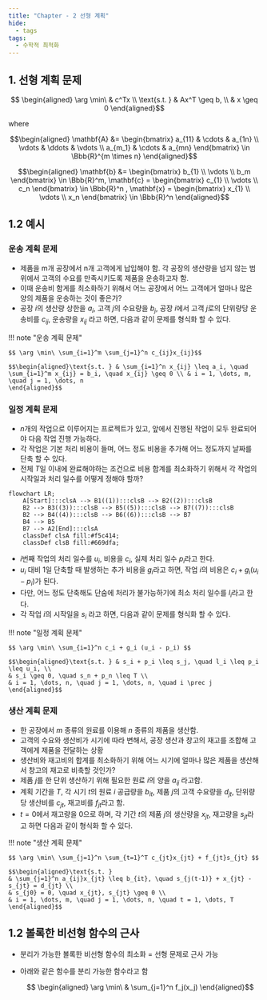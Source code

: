 ```yaml
---
title: "Chapter - 2 선형 계획"
hide:
  - tags
tags:
  - 수학적 최적화
---
```


## 1. 선형 계획 문제

$$ \begin{aligned} \arg \min\  & c^Tx \\ \text{s.t. } & Ax^T \geq b, \\ & x \geq 0  \end{aligned}$$

where

$$\begin{aligned} \mathbf{A} &= \begin{bmatrix} a_{11} & \cdots & a_{1n} \\ \vdots & \ddots & \vdots \\ a_{m_1} & \cdots & a_{mn} \end{bmatrix} \in \Bbb{R}^{m \times n} \end{aligned}$$

$$\begin{aligned}
\mathbf{b} &= \begin{bmatrix} b_{1} \\ \vdots \\ b_m \end{bmatrix} \in \Bbb{R}^m, \mathbf{c} = \begin{bmatrix} c_{1} \\ \vdots \\ c_n \end{bmatrix} \in \Bbb{R}^n , \mathbf{x} = \begin{bmatrix} x_{1} \\ \vdots \\ x_n \end{bmatrix} \in \Bbb{R}^n
\end{aligned}$$

## 1.2 예시

### 운송 계획 문제

* 제품을 m개 공장에서 n개 고객에게 납입해야 함. 각 공장의 생산량을 넘지 않는 범위에서 고객의 수요를 만족시키도록 제품을 운송하고자 함.
* 이때 운송비 함게를 최소화하기 위해서 어느 공장에서 어느 고객에거 얼마나 많은 양의 제품을 운송하는 것이 좋은가?
* 공장 $i$의 생산량 상한을 $a_i$, 고객 $j$의 수요량을 $b_j$, 공장 $i$에서 고객 $j$로의 단위량당 운송비를 $c_{ij}$, 운송량을 $x_{ij}$ 라고 하면, 다음과 같이 문제를 형식화 할 수 있다.

!!! note "운송 계획 문제"

    $$ \arg \min\ \sum_{i=1}^m \sum_{j=1}^n c_{ij}x_{ij}$$

    $$\begin{aligned}\text{s.t. } & \sum_{i=1}^n x_{ij} \leq a_i, \quad \sum_{i=1}^m x_{ij} = b_i, \quad x_{ij} \geq 0 \\ & i = 1, \dots, m, \quad j = 1, \dots, n
    \end{aligned}$$

### 일정 계획 문제

* $n$개의 작업으로 이루어지는 프로젝트가 있고, 앞에서 진행된 작업이 모두 완료되어야 다음 작업 진행 가능하다. 
* 각 작업은 기본 처리 비용이 들며, 어느 정도 비용을 추가해 어느 정도까지 날짜를 단축 할 수 있다. 
* 전체 $T$일 이내에 완료해야하는 조건으로 비용 합계를 최소화하기 위해서 각 작업의 시작일과 처리 일수를 어떻게 정해야 할까?

``` mermaid
flowchart LR;
    A[Start]:::clsA --> B1((1)):::clsB --> B2((2)):::clsB
    B2 --> B3((3)):::clsB --> B5((5)):::clsB --> B7((7)):::clsB
    B2 --> B4((4)):::clsB --> B6((6)):::clsB --> B7
    B4 --> B5
    B7 --> A2[End]:::clsA
    classDef clsA fill:#f5c414;
    classDef clsB fill:#669dfa;
```

* $i$번째 작업의 처리 일수를 $u_i$, 비용을 $c_i$, 실제 처리 일수 $p_i$라고 한다. 
* $u_i$ 대비 1일 단축할 때 발생하는 추가 비용을 $g_i$라고 하면, 작업 $i$의 비용은 $c_i + g_i(u_i - p_i)$가 된다.
* 다만, 어느 정도 단축해도 단숨에 처리가 불가능하기에 최소 처리 일수를 $l_i$라고 한다.
* 각 작업 $i$의 시작일을 $s_i$ 라고 하면, 다음과 같이 문제를 형식화 할 수 있다.

!!! note "일정 계획 문제"

    $$ \arg \min\ \sum_{i=1}^n c_i + g_i (u_i - p_i) $$

    $$\begin{aligned}\text{s.t. } & s_i + p_i \leq s_j, \quad l_i \leq p_i \leq u_i, \\
    & s_i \geq 0, \quad s_n + p_n \leq T \\
    & i = 1, \dots, n, \quad j = 1, \dots, n, \quad i \prec j
    \end{aligned}$$

### 생산 계획 문제

* 한 공장에서 $m$ 종류의 원료를 이용해 $n$ 종류의 제품을 생산함.
* 고객의 수요와 생산비가 시기에 따라 변해서, 공장 생산과 창고의 재고를 조합해 고객에게 제품을 전달하는 상황
* 생산비와 재고비의 합계를 최소화하기 위해 어느 시기에 얼마나 많은 제품을 생산해서 창고의 재고로 비축할 것인가?
* 제품 $j$를 한 단위 생산하기 위해 필요한 원료 $i$의 양을 $a_{ij}$ 라고함.
* 계획 기간을 $T$, 각 시기 $t$의 원료 $i$ 공급량을 $b_{it}$, 제품 $j$의 고객 수요량을 $d_{jt}$, 단위량당 생산비를 $c_{jt}$, 재고비를 $f_{jt}$라고 함.
* $t=0$에서 재고량을 0으로 하며, 각 기간 $t$의 제품 $j$의 생산량을 $x_{jt}$, 재고량을 $s_{jt}$라고 하면 다음과 같이 형식화 할 수 있다.

!!! note "생산 계획 문제"

    $$ \arg \min\ \sum_{j=1}^n \sum_{t=1}^T c_{jt}x_{jt} + f_{jt}s_{jt} $$

    $$\begin{aligned}\text{s.t. } 
    & \sum_{j=1}^n a_{ij}x_{jt} \leq b_{it}, \quad s_{j(t-1)} + x_{jt} - s_{jt} = d_{jt} \\
    & s_{j0} = 0, \quad x_{jt}, s_{jt} \geq 0 \\
    & i = 1, \dots, m, \quad j = 1, \dots, n, \quad t = 1, \dots, T
    \end{aligned}$$

## 1.2 볼록한 비선형 함수의 근사

* 분리가 가능한 볼록한 비선형 함수의 최소화 = 선형 문제로 근사 가능
* 아래와 같은 함수를 분리 가능한 함수라고 함

    $$ \begin{aligned} \arg \min\  & \sum_{j=1}^n f_j(x_j) \end{aligned}$$
